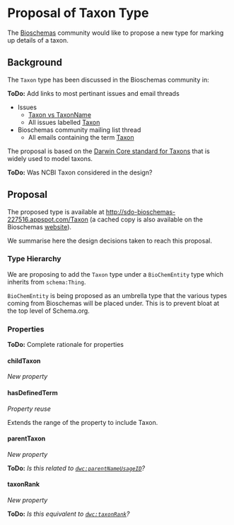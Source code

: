 # Proposal of Taxon Type

The [Bioschemas](https://bioschemas.org) community would like to propose a new type for marking up details of a taxon. 

## Background

The `Taxon` type has been discussed in the Bioschemas community in:

**ToDo:** Add links to most pertinant issues and email threads

- Issues
  - [Taxon vs TaxonName](https://github.com/BioSchemas/specifications/issues/309)
  - All issues labelled [Taxon](https://github.com/BioSchemas/specifications/issues?utf8=✓&q=+label%3A"type%3A+taxon")
- Bioschemas community mailing list thread
  - All emails containing the term [Taxon](https://www.w3.org/Search/Mail/Public/advanced_search?keywords=&hdr-1-name=subject&hdr-1-query=taxon&hdr-2-name=from&hdr-2-query=&hdr-3-name=message-id&hdr-3-query=&period_month=&period_year=&index-grp=Public__FULL&index-type=t&type-index=public-bioschemas&resultsperpage=20&sortby=date-asc)

The proposal is based on the [Darwin Core standard for Taxons](https://dwc.tdwg.org/terms/#taxon) that is widely used to model taxons.

**ToDo:** Was NCBI Taxon considered in the design?

## Proposal

The proposed type is available at http://sdo-bioschemas-227516.appspot.com/Taxon (a cached copy is also available on the Bioschemas [website](https://bioschemas.org/types/Taxon/)).

We summarise here the design decisions taken to reach this proposal.

### Type Hierarchy

We are proposing to add the `Taxon` type under a `BioChemEntity` type which inherits from `schema:Thing`.

`BioChemEntity` is being proposed as an umbrella type that the various types coming from Bioschemas will be placed under. This is to prevent bloat at the top level of Schema.org.

### Properties

**ToDo:** Complete rationale for properties 

#### childTaxon

*New property*



#### hasDefinedTerm

*Property reuse*

Extends the range of the property to include Taxon.

#### parentTaxon

*New property*

**ToDo:** *Is this related to [`dwc:parentNameUsageID`](https://dwc.tdwg.org/terms/#dwc:parentNameUsageID)?*

#### taxonRank

*New property*

**ToDo:** *Is this equivalent to [`dwc:taxonRank`](https://dwc.tdwg.org/terms/#dwc:taxonRank)?*

